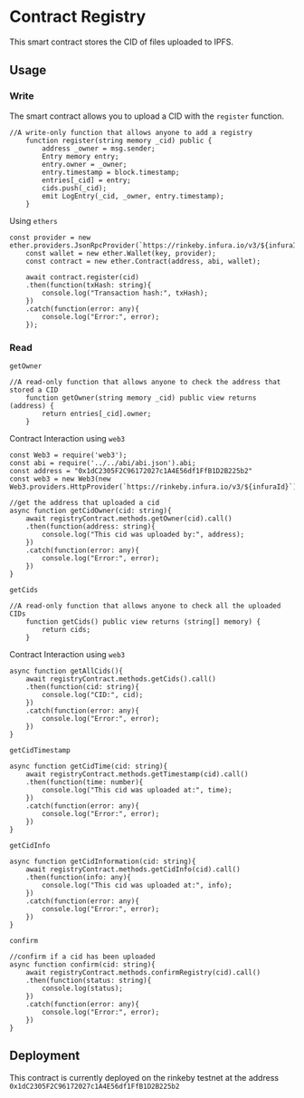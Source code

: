 # Contract Registry

This smart contract stores the CID of files uploaded to IPFS.

## Usage
### Write
The smart contract allows you to upload a CID with the `register` function.

```
//A write-only function that allows anyone to add a registry
    function register(string memory _cid) public {
        address _owner = msg.sender;
        Entry memory entry;
        entry.owner = _owner;
        entry.timestamp = block.timestamp;
        entries[_cid] = entry;
        cids.push(_cid);
        emit LogEntry(_cid, _owner, entry.timestamp);
    }
```

Using `ethers`

```
const provider = new ether.providers.JsonRpcProvider(`https://rinkeby.infura.io/v3/${infuraId}`);
    const wallet = new ether.Wallet(key, provider);
    const contract = new ether.Contract(address, abi, wallet);

    await contract.register(cid)
    .then(function(txHash: string){
        console.log("Transaction hash:", txHash);
    })
    .catch(function(error: any){
        console.log("Error:", error);
    });
```

### Read

`getOwner`
```
//A read-only function that allows anyone to check the address that stored a CID
    function getOwner(string memory _cid) public view returns (address) {
        return entries[_cid].owner;
    }
```

Contract Interaction using `web3`

```
const Web3 = require('web3');
const abi = require('../../abi/abi.json').abi;
const address = "0x1dC2305F2C96172027c1A4E56df1FfB1D2B225b2"
const web3 = new Web3(new Web3.providers.HttpProvider(`https://rinkeby.infura.io/v3/${infuraId}`));

//get the address that uploaded a cid
async function getCidOwner(cid: string){
    await registryContract.methods.getOwner(cid).call()
    .then(function(address: string){
        console.log("This cid was uploaded by:", address);
    })
    .catch(function(error: any){
        console.log("Error:", error);
    })
}
```

`getCids`

```
//A read-only function that allows anyone to check all the uploaded CIDs
    function getCids() public view returns (string[] memory) {
        return cids;
    }
```

Contract Interaction using `web3`

```
async function getAllCids(){
    await registryContract.methods.getCids().call()
    .then(function(cid: string){
        console.log("CID:", cid);
    })
    .catch(function(error: any){
        console.log("Error:", error);
    })
}
```

`getCidTimestamp`

```
async function getCidTime(cid: string){
    await registryContract.methods.getTimestamp(cid).call()
    .then(function(time: number){
        console.log("This cid was uploaded at:", time);
    })
    .catch(function(error: any){
        console.log("Error:", error);
    })
}
```

`getCidInfo`

```
async function getCidInformation(cid: string){
    await registryContract.methods.getCidInfo(cid).call()
    .then(function(info: any){
        console.log("This cid was uploaded at:", info);
    })
    .catch(function(error: any){
        console.log("Error:", error);
    })
}
```

`confirm`

```
//confirm if a cid has been uploaded
async function confirm(cid: string){
    await registryContract.methods.confirmRegistry(cid).call()
    .then(function(status: string){
        console.log(status);
    })
    .catch(function(error: any){
        console.log("Error:", error);
    })
}
```

## Deployment
This contract is currently deployed on the rinkeby testnet at the address `0x1dC2305F2C96172027c1A4E56df1FfB1D2B225b2`

